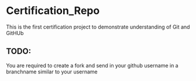 # Certification_Repo
This is the first certification project to demonstrate understanding of Git and GitHUb

## TODO:
You are required to create a fork and send in your github username in a branchname similar to your username
